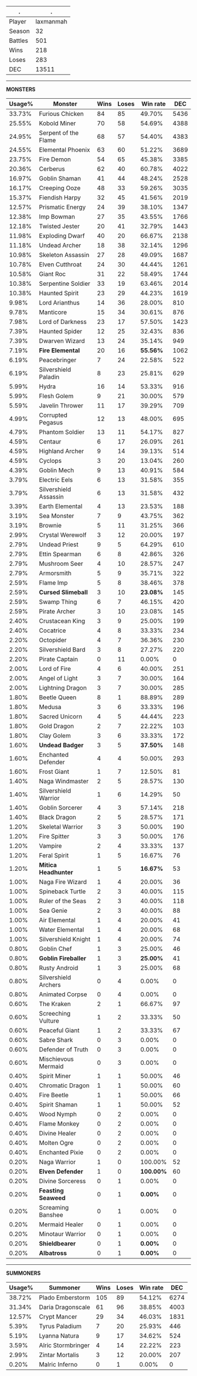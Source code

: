 .|.
|-|-
Player|laxmanmah
Season|32
Battles|501
Wins|218
Loses|283
DEC|13511

---
**MONSTERS**

Usage%|Monster|Wins|Loses|Win rate|DEC|
-|-|-|-|-|-|
33.73%|Furious Chicken|84|85|49.70%|5436|
25.55%|Kobold Miner|70|58|54.69%|4388|
24.95%|Serpent of the Flame|68|57|54.40%|4383|
24.55%|Elemental Phoenix|63|60|51.22%|3689|
23.75%|Fire Demon|54|65|45.38%|3385|
20.36%|Cerberus|62|40|60.78%|4022|
16.97%|Goblin Shaman|41|44|48.24%|2528|
16.17%|Creeping Ooze|48|33|59.26%|3035|
15.37%|Fiendish Harpy|32|45|41.56%|2019|
12.57%|Prismatic Energy|24|39|38.10%|1347|
12.38%|Imp Bowman|27|35|43.55%|1766|
12.18%|Twisted Jester|20|41|32.79%|1443|
11.98%|Exploding Dwarf|40|20|66.67%|2138|
11.18%|Undead Archer|18|38|32.14%|1296|
10.98%|Skeleton Assassin|27|28|49.09%|1687|
10.78%|Elven Cutthroat|24|30|44.44%|1261|
10.58%|Giant Roc|31|22|58.49%|1744|
10.38%|Serpentine Soldier|33|19|63.46%|2014|
10.38%|Haunted Spirit|23|29|44.23%|1619|
9.98%|Lord Arianthus|14|36|28.00%|810|
9.78%|Manticore|15|34|30.61%|876|
7.98%|Lord of Darkness|23|17|57.50%|1423|
7.39%|Haunted Spider|12|25|32.43%|836|
7.39%|Dwarven Wizard|13|24|35.14%|949|
7.19%|**Fire Elemental**|20|16|**55.56%**|1062|
6.19%|Peacebringer|7|24|22.58%|522|
6.19%|Silvershield Paladin|8|23|25.81%|629|
5.99%|Hydra|16|14|53.33%|916|
5.99%|Flesh Golem|9|21|30.00%|579|
5.59%|Javelin Thrower|11|17|39.29%|709|
4.99%|Corrupted Pegasus|12|13|48.00%|695|
4.79%|Phantom Soldier|13|11|54.17%|827|
4.59%|Centaur|6|17|26.09%|261|
4.59%|Highland Archer|9|14|39.13%|514|
4.59%|Cyclops|3|20|13.04%|260|
4.39%|Goblin Mech|9|13|40.91%|584|
3.79%|Electric Eels|6|13|31.58%|355|
3.79%|Silvershield Assassin|6|13|31.58%|432|
3.39%|Earth Elemental|4|13|23.53%|188|
3.19%|Sea Monster|7|9|43.75%|362|
3.19%|Brownie|5|11|31.25%|366|
2.99%|Crystal Werewolf|3|12|20.00%|197|
2.79%|Undead Priest|9|5|64.29%|610|
2.79%|Ettin Spearman|6|8|42.86%|326|
2.79%|Mushroom Seer|4|10|28.57%|247|
2.79%|Armorsmith|5|9|35.71%|322|
2.59%|Flame Imp|5|8|38.46%|378|
2.59%|**Cursed Slimeball**|3|10|**23.08%**|145|
2.59%|Swamp Thing|6|7|46.15%|420|
2.59%|Pirate Archer|3|10|23.08%|145|
2.40%|Crustacean King|3|9|25.00%|199|
2.40%|Cocatrice|4|8|33.33%|234|
2.20%|Octopider|4|7|36.36%|230|
2.20%|Silvershield Bard|3|8|27.27%|220|
2.20%|Pirate Captain|0|11|0.00%|0|
2.00%|Lord of Fire|4|6|40.00%|251|
2.00%|Angel of Light|3|7|30.00%|164|
2.00%|Lightning Dragon|3|7|30.00%|285|
1.80%|Beetle Queen|8|1|88.89%|289|
1.80%|Medusa|3|6|33.33%|196|
1.80%|Sacred Unicorn|4|5|44.44%|223|
1.80%|Gold Dragon|2|7|22.22%|103|
1.80%|Clay Golem|3|6|33.33%|172|
1.60%|**Undead Badger**|3|5|**37.50%**|148|
1.60%|Enchanted Defender|4|4|50.00%|293|
1.60%|Frost Giant|1|7|12.50%|81|
1.40%|Naga Windmaster|2|5|28.57%|130|
1.40%|Silvershield Warrior|1|6|14.29%|50|
1.40%|Goblin Sorcerer|4|3|57.14%|218|
1.40%|Black Dragon|2|5|28.57%|171|
1.20%|Skeletal Warrior|3|3|50.00%|190|
1.20%|Fire Spitter|3|3|50.00%|176|
1.20%|Vampire|2|4|33.33%|137|
1.20%|Feral Spirit|1|5|16.67%|76|
1.20%|**Mitica Headhunter**|1|5|**16.67%**|53|
1.00%|Naga Fire Wizard|1|4|20.00%|36|
1.00%|Spineback Turtle|2|3|40.00%|115|
1.00%|Ruler of the Seas|2|3|40.00%|118|
1.00%|Sea Genie|2|3|40.00%|88|
1.00%|Air Elemental|1|4|20.00%|41|
1.00%|Water Elemental|1|4|20.00%|68|
1.00%|Silvershield Knight|1|4|20.00%|74|
0.80%|Goblin Chef|1|3|25.00%|46|
0.80%|**Goblin Fireballer**|1|3|**25.00%**|41|
0.80%|Rusty Android|1|3|25.00%|68|
0.80%|Silvershield Archers|0|4|0.00%|0|
0.80%|Animated Corpse|0|4|0.00%|0|
0.60%|The Kraken|2|1|66.67%|97|
0.60%|Screeching Vulture|1|2|33.33%|50|
0.60%|Peaceful Giant|1|2|33.33%|67|
0.60%|Sabre Shark|0|3|0.00%|0|
0.60%|Defender of Truth|0|3|0.00%|0|
0.60%|Mischievous Mermaid|0|3|0.00%|0|
0.40%|Spirit Miner|1|1|50.00%|46|
0.40%|Chromatic Dragon|1|1|50.00%|60|
0.40%|Fire Beetle|1|1|50.00%|66|
0.40%|Spirit Shaman|1|1|50.00%|52|
0.40%|Wood Nymph|0|2|0.00%|0|
0.40%|Flame Monkey|0|2|0.00%|0|
0.40%|Divine Healer|0|2|0.00%|0|
0.40%|Molten Ogre|0|2|0.00%|0|
0.40%|Enchanted Pixie|0|2|0.00%|0|
0.20%|Naga Warrior|1|0|100.00%|52|
0.20%|**Elven Defender**|1|0|**100.00%**|60|
0.20%|Divine Sorceress|0|1|0.00%|0|
0.20%|**Feasting Seaweed**|0|1|**0.00%**|0|
0.20%|Screaming Banshee|0|1|0.00%|0|
0.20%|Mermaid Healer|0|1|0.00%|0|
0.20%|Minotaur Warrior|0|1|0.00%|0|
0.20%|**Shieldbearer**|0|1|**0.00%**|0|
0.20%|**Albatross**|0|1|**0.00%**|0|

---
**SUMMONERS**

Usage%|Summoner|Wins|Loses|Win rate|DEC|
-|-|-|-|-|-|
38.72%|Plado Emberstorm|105|89|54.12%|6274|
31.34%|Daria Dragonscale|61|96|38.85%|4003|
12.57%|Crypt Mancer|29|34|46.03%|1831|
5.39%|Tyrus Paladium|7|20|25.93%|446|
5.19%|Lyanna Natura|9|17|34.62%|524|
3.59%|Alric Stormbringer|4|14|22.22%|223|
2.99%|Zintar Mortalis|3|12|20.00%|207|
0.20%|Malric Inferno|0|1|0.00%|0|
